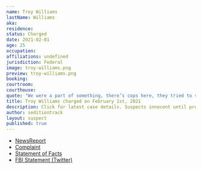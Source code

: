 ```yaml
---
name: Troy Williams
lastName: Williams
aka: 
residence: 
status: Charged
date: 2021-02-01
age: 25
occupation: 
affiliations: undefined
jurisdiction: Federal
image: troy-williams.png
preview: troy-williams.png
booking: 
courtroom: 
courthouse: 
quote: "We were a part of something, there’s cops here, they tried to stop us, they are not letting us in, but not fighting us"
title: Troy Williams charged on February 1st, 2021
description: Click for latest case details. Suspects innocent until proven guilty.
author: seditiontrack
layout: suspect
published: true
---
```

- [NewsReport](https://www.wbko.com/2021/02/02/2-kentucky-men-charged-with-entering-capitol-during-riot/)
- [Complaint](https://extremism.gwu.edu/sites/g/files/zaxdzs2191/f/Dalton%20Crase%20and%20Troy%20Williams%20Affidavit%20in%20Support%20of%20Criminal%20Complaint.pdf)
- [Statement of Facts](https://extremism.gwu.edu/sites/g/files/zaxdzs2191/f/Dalton%20Crase%20and%20Troy%20Williams%20Affidavit%20in%20Support%20of%20Criminal%20Complaint.pdf)
- [FBI Statement (Twitter)](https://twitter.com/FBILouisville/status/1356306940507336706)
